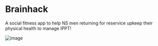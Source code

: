 # Brainhack
A social fitness app to help NS men returning for reservice upkeep their physical health to manage IPPT!

![image](https://user-images.githubusercontent.com/82921640/173603463-ef002e0d-150a-4155-84d0-52eb322e0a41.png)
